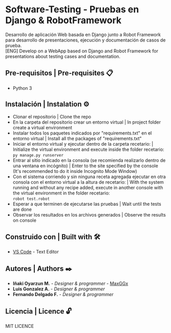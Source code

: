 # Software-Testing - Pruebas en Django & RobotFramework

Desarrollo de aplicación Web basada en Django junto a Robot Framework para desarrollo de presentaciones, ejecución y documentación de casos de prueba. <br>
[ENG] Develop on a WebApp based on Django and Robot Framework for presentations about testing cases and documentation.

## Pre-requisitos | Pre-requisites 📋

- Python 3

## Instalación | Instalation ⚙️

- Clonar el repositorio | Clone the repo
- En la carpeta del repositorio crear un entorno virtual | In project folder create a virtual environment
- Instalar todos los paquetes indicados por "requirements.txt" en el entorno virtual | Install all the packages of "requirements.txt"
- Iniciar el entorno virtual y ejecutar dentro de la carpeta recetario: | Initialize the virtual environment and execute inside the folder recetario:<br>
	``py manage.py runserver``
- Entrar al sitio indicado en la consola (se recomienda realizarlo dentro de una ventana en incógnito) | Enter to the site specified by the console (It's recommended to do it inside Incognito Mode Window)
- Con el sistema corriendo y sin ninguna receta agregada ejecutar en otra consola con el entorno virtual a la altura de recetario: | With the system running and without any recipe added, execute in another console with the virtual environment in the folder recetario:<br>
	``robot test.robot``
- Esperar a que terminen de ejecutarse las pruebas | Wait until the tests are done
- Observar los resultados en los archivos generados | Observe the results on console

## Construido con | Built with 🛠️

* [VS Code](https://code.visualstudio.com/) - Text Editor

## Autores | Authors ✒️

* **Iñaki Oyarzun M.** - *Designer & programmer* - [MaxGGx](https://github.com/MaxGGx)
* **Luis Gonzalez A.** - *Designer & programmer* 
* **Fernando Delgado F.** - *Designer & programmer* 

## Licencia | Licence 🔓

MIT LICENCE
